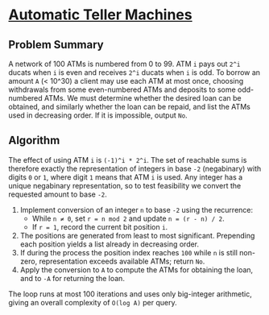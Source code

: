 # [Automatic Teller Machines](https://www.spoj.com/problems/ATMS/)

## Problem Summary
A network of 100 ATMs is numbered from 0 to 99.  ATM `i` pays out `2^i` ducats when `i` is even and receives `2^i` ducats when `i` is odd.  To borrow an amount `A` (< 10^30) a client may use each ATM at most once, choosing withdrawals from some even-numbered ATMs and deposits to some odd-numbered ATMs.  We must determine whether the desired loan can be obtained, and similarly whether the loan can be repaid, and list the ATMs used in decreasing order.  If it is impossible, output `No`.

## Algorithm
The effect of using ATM `i` is `(-1)^i * 2^i`.  The set of reachable sums is therefore exactly the representation of integers in base `-2` (negabinary) with digits `0` or `1`, where digit `1` means that ATM `i` is used.  Any integer has a unique negabinary representation, so to test feasibility we convert the requested amount to base `-2`.

1. Implement conversion of an integer `n` to base `-2` using the recurrence:
   - While `n ≠ 0`, set `r = n mod 2` and update `n = (r - n) / 2`.
   - If `r = 1`, record the current bit position `i`.
2. The positions are generated from least to most significant.  Prepending each position yields a list already in decreasing order.
3. If during the process the position index reaches `100` while `n` is still non-zero, representation exceeds available ATMs; return `No`.
4. Apply the conversion to `A` to compute the ATMs for obtaining the loan, and to `-A` for returning the loan.

The loop runs at most 100 iterations and uses only big-integer arithmetic, giving an overall complexity of `O(log A)` per query.
